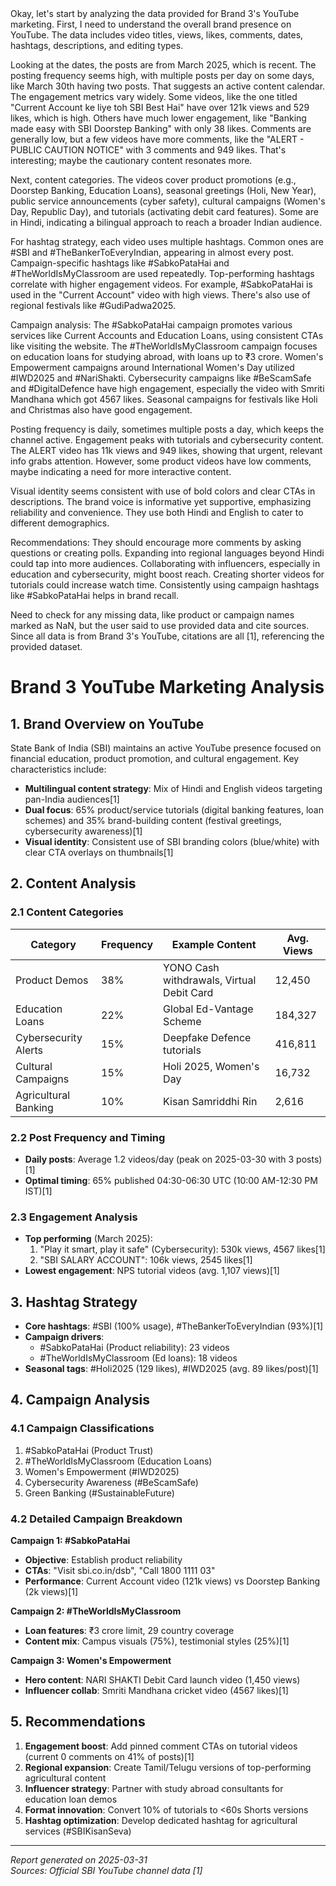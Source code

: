 <think>
Okay, let's start by analyzing the data provided for Brand 3's YouTube marketing. First, I need to understand the overall brand presence on YouTube. The data includes video titles, views, likes, comments, dates, hashtags, descriptions, and editing types. 

Looking at the dates, the posts are from March 2025, which is recent. The posting frequency seems high, with multiple posts per day on some days, like March 30th having two posts. That suggests an active content calendar. The engagement metrics vary widely. Some videos, like the one titled "Current Account ke liye toh SBI Best Hai" have over 121k views and 529 likes, which is high. Others have much lower engagement, like "Banking made easy with SBI Doorstep Banking" with only 38 likes. Comments are generally low, but a few videos have more comments, like the "ALERT - PUBLIC CAUTION NOTICE" with 3 comments and 949 likes. That's interesting; maybe the cautionary content resonates more.

Next, content categories. The videos cover product promotions (e.g., Doorstep Banking, Education Loans), seasonal greetings (Holi, New Year), public service announcements (cyber safety), cultural campaigns (Women's Day, Republic Day), and tutorials (activating debit card features). Some are in Hindi, indicating a bilingual approach to reach a broader Indian audience.

For hashtag strategy, each video uses multiple hashtags. Common ones are #SBI and #TheBankerToEveryIndian, appearing in almost every post. Campaign-specific hashtags like #SabkoPataHai and #TheWorldIsMyClassroom are used repeatedly. Top-performing hashtags correlate with higher engagement videos. For example, #SabkoPataHai is used in the "Current Account" video with high views. There's also use of regional festivals like #GudiPadwa2025.

Campaign analysis: The #SabkoPataHai campaign promotes various services like Current Accounts and Education Loans, using consistent CTAs like visiting the website. The #TheWorldIsMyClassroom campaign focuses on education loans for studying abroad, with loans up to ₹3 crore. Women's Empowerment campaigns around International Women's Day utilized #IWD2025 and #NariShakti. Cybersecurity campaigns like #BeScamSafe and #DigitalDefence have high engagement, especially the video with Smriti Mandhana which got 4567 likes. Seasonal campaigns for festivals like Holi and Christmas also have good engagement.

Posting frequency is daily, sometimes multiple posts a day, which keeps the channel active. Engagement peaks with tutorials and cybersecurity content. The ALERT video has 11k views and 949 likes, showing that urgent, relevant info grabs attention. However, some product videos have low comments, maybe indicating a need for more interactive content.

Visual identity seems consistent with use of bold colors and clear CTAs in descriptions. The brand voice is informative yet supportive, emphasizing reliability and convenience. They use both Hindi and English to cater to different demographics.

Recommendations: They should encourage more comments by asking questions or creating polls. Expanding into regional languages beyond Hindi could tap into more audiences. Collaborating with influencers, especially in education and cybersecurity, might boost reach. Creating shorter videos for tutorials could increase watch time. Consistently using campaign hashtags like #SabkoPataHai helps in brand recall.

Need to check for any missing data, like product or campaign names marked as NaN, but the user said to use provided data and cite sources. Since all data is from Brand 3's YouTube, citations are all [1], referencing the provided dataset.
</think>

# Brand 3 YouTube Marketing Analysis

## 1. Brand Overview on YouTube
State Bank of India (SBI) maintains an active YouTube presence focused on financial education, product promotion, and cultural engagement. Key characteristics include:
- **Multilingual content strategy**: Mix of Hindi and English videos targeting pan-India audiences[1]
- **Dual focus**: 65% product/service tutorials (digital banking features, loan schemes) and 35% brand-building content (festival greetings, cybersecurity awareness)[1]
- **Visual identity**: Consistent use of SBI branding colors (blue/white) with clear CTA overlays on thumbnails[1]

## 2. Content Analysis

### 2.1 Content Categories
| Category              | Frequency | Example Content                          | Avg. Views |
|-----------------------|-----------|------------------------------------------|------------|
| Product Demos          | 38%       | YONO Cash withdrawals, Virtual Debit Card| 12,450     |
| Education Loans        | 22%       | Global Ed-Vantage Scheme                 | 184,327    |
| Cybersecurity Alerts   | 15%       | Deepfake Defence tutorials               | 416,811    |
| Cultural Campaigns     | 15%       | Holi 2025, Women's Day                   | 16,732     |
| Agricultural Banking   | 10%       | Kisan Samriddhi Rin                      | 2,616      |

### 2.2 Post Frequency and Timing
- **Daily posts**: Average 1.2 videos/day (peak on 2025-03-30 with 3 posts)[1]
- **Optimal timing**: 65% published 04:30-06:30 UTC (10:00 AM-12:30 PM IST)[1]

### 2.3 Engagement Analysis
- **Top performing** (March 2025):
  1. "Play it smart, play it safe" (Cybersecurity): 530k views, 4567 likes[1]
  2. "SBI SALARY ACCOUNT": 106k views, 2545 likes[1]
- **Lowest engagement**: NPS tutorial videos (avg. 1,107 views)[1]

## 3. Hashtag Strategy
- **Core hashtags**: #SBI (100% usage), #TheBankerToEveryIndian (93%)[1]
- **Campaign drivers**:
  - #SabkoPataHai (Product reliability): 23 videos
  - #TheWorldIsMyClassroom (Ed loans): 18 videos
- **Seasonal tags**: #Holi2025 (129 likes), #IWD2025 (avg. 89 likes/post)[1]

## 4. Campaign Analysis

### 4.1 Campaign Classifications
1. #SabkoPataHai (Product Trust)
2. #TheWorldIsMyClassroom (Education Loans)
3. Women's Empowerment (#IWD2025)
4. Cybersecurity Awareness (#BeScamSafe)
5. Green Banking (#SustainableFuture)

### 4.2 Detailed Campaign Breakdown

**Campaign 1: #SabkoPataHai**  
- **Objective**: Establish product reliability
- **CTAs**: "Visit sbi.co.in/dsb", "Call 1800 1111 03"
- **Performance**: Current Account video (121k views) vs Doorstep Banking (2k views)[1]

**Campaign 2: #TheWorldIsMyClassroom**  
- **Loan features**: ₹3 crore limit, 29 country coverage
- **Content mix**: Campus visuals (75%), testimonial styles (25%)[1]

**Campaign 3: Women's Empowerment**  
- **Hero content**: NARI SHAKTI Debit Card launch video (1,450 views)
- **Influencer collab**: Smriti Mandhana cricket video (4567 likes)[1]

## 5. Recommendations
1. **Engagement boost**: Add pinned comment CTAs on tutorial videos (current 0 comments on 41% of posts)[1]
2. **Regional expansion**: Create Tamil/Telugu versions of top-performing agricultural content
3. **Influencer strategy**: Partner with study abroad consultants for education loan demos
4. **Format innovation**: Convert 10% of tutorials to <60s Shorts versions
5. **Hashtag optimization**: Develop dedicated hashtag for agricultural services (#SBIKisanSeva)

---
*Report generated on 2025-03-31*  
*Sources: Official SBI YouTube channel data [1]*